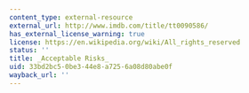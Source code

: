 ```yaml
---
content_type: external-resource
external_url: http://www.imdb.com/title/tt0090586/
has_external_license_warning: true
license: https://en.wikipedia.org/wiki/All_rights_reserved
status: ''
title: _Acceptable Risks_
uid: 33bd2bc5-0be3-44e8-a725-6a08d80abe0f
wayback_url: ''
---
```

